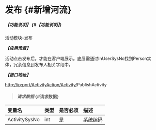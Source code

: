 # 发布 {#新增河流}

##### _【功能说明】_ {#【功能说明】}

活动模块-发布

_**【应用场景】**_

活动点击发布后，才能在客户端展示。底层需通过InUserSysNo找到Person实体，冗余信息到发布人相关字段中。

_**【接口地址】**_

[http://ip:port/ActivityAction/Activity/](http://ip:port/HMAction/River/AddRiver)PublishActivity

> #### _请求数据_ {#请求数据}

| 变量名 | 类型 | 是否必须 | 描述 |
| :--- | :--- | :--- | :--- |
| ActivitySysNo | int | 是 | 系统编码 |



